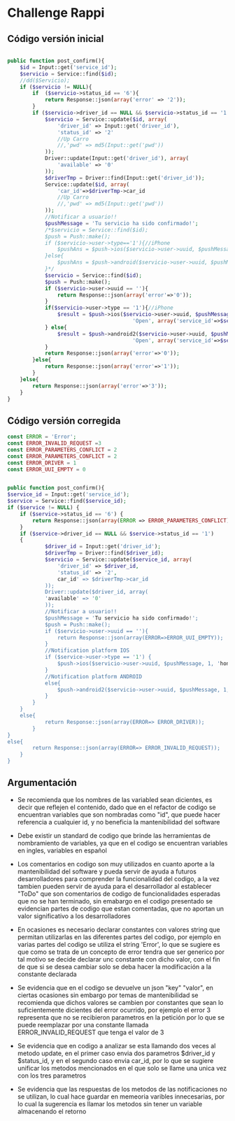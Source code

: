 # Challenge Rappi


## Código versión inicial

```php

public function post_confirm(){
    $id = Input::get('service_id');
    $servicio = Service::find($id);
    //dd($Servicio);
    if ($servicio != NULL){
        if  ($servicio->status_id == '6'){
            return Response::json(array('error' => '2'));
        }
        if ($servicio->driver_id == NULL && $servicio->status_id == '1'){
            $servicio = Service::update($id, array(
                'driver_id' => Input::get('driver_id'),
                'status_id' => '2'
                //Up Carro
                //,'pwd' => md5(Input::get('pwd'))
            ));
            Driver::update(Input::get('driver_id'), array(
                'available' => '0'
            ));
            $driverTmp = Driver::find(Input::get('driver_id'));
            Service::update($id, array(
                'car_id'=>$driverTmp->car_id
                //Up Carro
                //,'pwd' => md5(Input::get('pwd'))
            ));
            //Notificar a usuario!!
            $pushMessage = 'Tu servicio ha sido confirmado!';
            /*$servicio = Service::find($id);
            $push = Push::make();
            if ($servicio->user->type=='1'){//iPhone
                $pushAns = $push->ios($servicio->user->uuid, $pushMessage);
            }else{
                $pushAns = $push->android($servicio->user->uuid, $pushMessage);
            }*/
            $servicio = Service::find($id);
            $push = Push::make();
            if ($servicio->user->uuid == ''){
                return Response::json(array('error'=>'0'));
            }
            if($servicio->user->type == '1'){//iPhone
                $result = $push->ios($servicio->user->uuid, $pushMessage, 1, 'honk.wav',
                                        'Open', array('service_id'=>$servicio->id));
            } else{
                $result = $push->android2($servicio->user->uuid, $pushMessage, 1, 'default',
                                        'Open', array('service_id'=>$servicio->id));
            }
            return Response::json(array('error'=>'0'));
        }else{
            return Response::json(array('error'=>'1'));
        }
    }else{
        return Response::json(array('error'=>'3'));
    }
}
```

## Código versión corregida
```php
const ERROR = 'Error';
const ERROR_INVALID_REQUEST =3
const ERROR_PARAMETERS_CONFLICT = 2
const ERROR_PARAMETERS_CONFLICT = 2
const ERROR_DRIVER = 1
const ERROR_UUI_EMPTY = 0


public function post_confirm(){
$service_id = Input::get('service_id');
$service = Service::find($service_id);
if ($service != NULL) {
    if ($service->status_id == '6') {
        return Response::json(array(ERROR => ERROR_PARAMETERS_CONFLICT));
    }
    if ($service->driver_id == NULL && $service->status_id == '1')
    {
            $driver_id = Input::get('driver_id');
            $driverTmp = Driver::find($driver_id);
            $servicio = Service::update($service_id, array(
                'driver_id' => $driver_id,
                'status_id' => '2',
                car_id' => $driverTmp->car_id
            ));
            Driver::update($driver_id, array(
            'available' => '0'
            ));	
            //Notificar a usuario!!
            $pushMessage = 'Tu servicio ha sido confirmado!';
            $push = Push::make();
            if ($servicio->user->uuid == ''){
                return Response::json(array(ERROR=>ERROR_UUI_EMPTY));
            }
            //Notification platform IOS
            if ($service->user->type == '1') {
                $push->ios($servicio->user->uuid, $pushMessage, 1, 'honk.wav', 'Open', array('service_id' => $servicio->id));
            }
            //Notification platform ANDROID
            else{
                $push->android2($servicio->user->uuid, $pushMessage, 1, 'default', 'Open', array('service_id' => $servicio>id));
            }
        }
    }
    else{
            return Response::json(array(ERROR=> ERROR_DRIVER));
        }
}
else{
        return Response::json(array(ERROR=> ERROR_INVALID_REQUEST));
    }
}
```

## Argumentación
- Se recomienda que los nombres de las variabled sean dicientes, es decir que reflejen el contenido, dado que en el refactor de codigo se encuentran variables que son nombradas como "id", que puede hacer referencia a cualquier id, y no beneficia la mantenibilidad del software

 - Debe existir un standard de codigo que brinde las herramientas de nombramiento de variables, ya que en el codigo se encuentran variables en ingles, variables en español 
 
 - Los comentarios en codigo son muy utilizados en cuanto aporte a la mantenibilidad del software y pueda servir de ayuda a futuros desarrolladores para comprender la funcionalidad del codigo, a la vez tambien pueden servir de ayuda para el desarrollador al establecer "ToDo" que son comentarios de codigo de funcionalidades esperadas que no se han terminado, sin emabargo en el codigo presentado se evidencian partes de codigo que estan comentadas, que no aportan un valor significativo a los desarrolladores
 
 - En ocasiones es necesario declarar constantes con valores string que permitan utilizarlas en las diferentes partes del codigo, por ejemplo en varias partes del codigo se utiliza el string 'Error', lo que se sugiere es que como se trata de un concepto de error tendra que ser generico por tal motivo se decide declarar unc constante con dicho valor, con el fin de que si se desea cambiar solo se deba hacer la modificación a la constante declarada
 
 - Se evidencia que en el codigo se devuelve un json "key" "valor", en ciertas ocasiones sin embargo por temas de mantenibilidad se recomienda que dichos valores se cambien por constantes que sean lo suficientemente dicientes del error ocurrido, por ejemplo el error 3 representa que no se recibieron parametros en la petición por lo que se puede reemplazar por una constante llamada ERROR_INVALID_REQUEST que tenga el valor de 3
 
-  Se evidencia que en codigo a analizar se esta llamando dos veces al metodo update, en el primer caso envia dos parametros $driver_id y $status_id, y en el segundo caso envia car_id, por lo que se sugiere unificar los metodos mencionados en el que solo se llame una unica vez con los tres parametros

- Se evidencia que las respuestas de los metodos de las notificaciones no se utilizan, lo cual hace guardar en memeoria varibles innecesarias, por lo cual la sugerencia es llamar los metodos sin tener un variable almacenando el retorno
 
 



